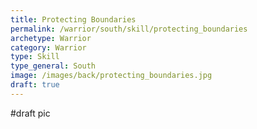 ```yaml
---
title: Protecting Boundaries
permalink: /warrior/south/skill/protecting_boundaries
archetype: Warrior
category: Warrior
type: Skill
type_general: South
image: /images/back/protecting_boundaries.jpg
draft: true
---
```

#draft pic
